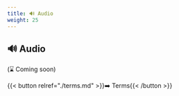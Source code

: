 ```yaml
---
title: 🔊 Audio
weight: 25
---
```


## 🔊 Audio

(⌛ Coming soon)

{{< button relref="./terms.md" >}}➡️ Terms{{< /button >}}
